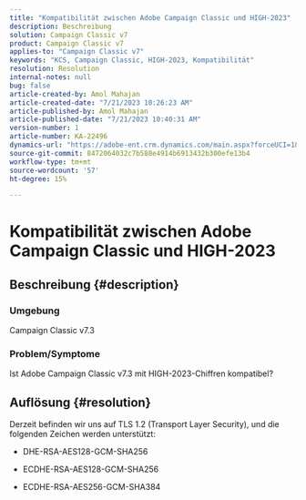 ```yaml
---
title: "Kompatibilität zwischen Adobe Campaign Classic und HIGH-2023"
description: Beschreibung
solution: Campaign Classic v7
product: Campaign Classic v7
applies-to: "Campaign Classic v7"
keywords: "KCS, Campaign Classic, HIGH-2023, Kompatibilität"
resolution: Resolution
internal-notes: null
bug: false
article-created-by: Amol Mahajan
article-created-date: "7/21/2023 10:26:23 AM"
article-published-by: Amol Mahajan
article-published-date: "7/21/2023 10:40:31 AM"
version-number: 1
article-number: KA-22496
dynamics-url: "https://adobe-ent.crm.dynamics.com/main.aspx?forceUCI=1&pagetype=entityrecord&etn=knowledgearticle&id=ab53f507-b127-ee11-9966-6045bd0067ea"
source-git-commit: 8472064032c7b588e4914b6913432b300efe13b4
workflow-type: tm+mt
source-wordcount: '57'
ht-degree: 15%

---
```


# Kompatibilität zwischen Adobe Campaign Classic und HIGH-2023

## Beschreibung {#description}


### <b>Umgebung</b>

Campaign Classic v7.3



### <b>Problem/Symptome</b>

Ist Adobe Campaign Classic v7.3 mit HIGH-2023-Chiffren kompatibel?


## Auflösung {#resolution}

Derzeit befinden wir uns auf TLS 1.2 (Transport Layer Security), und die folgenden Zeichen werden unterstützt:<br>
- DHE-RSA-AES128-GCM-SHA256


- ECDHE-RSA-AES128-GCM-SHA256


- ECDHE-RSA-AES256-GCM-SHA384



